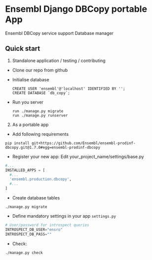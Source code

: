 Ensembl Django DBCopy portable App
==================================

Ensembl DBCopy service support Database manager

Quick start
-----------

1. Standalone application / testing / contributing

- Clone our repo from github
- Initialise database

   ```mysql
   CREATE USER 'ensembl'@'localhost' IDENTIFIED BY '';
   CREATE DATABASE `db_copy`;
   ```

- Run you server

   ```shell
   run ./manage.py migrate
   run ./manage.py runserver
   ```


2. As a portable app
 
- Add following requirements

```shell
pip install git+https://github.com/Ensembl/ensembl-prodinf-dbcopy.git@1.7.0#egg=ensembl-prodinf-dbcopy
```

- Register your new app: Edit  your_project_name/settings/base.py
     
```python
#... 
INSTALLED_APPS = [
  #...
  'ensembl.production.dbcopy',
  #...
]
```

- Create database tables

```shell
./manage.py migrate
```

- Define mandatory settings in your app `settings.py` 

```python
# User/password for introspect queries
INTROSPECT_DB_USER="ensro"
INTROSPECT_DB_PASS=""
```

- Check: 

```shell 
./manage.py check 
```   
 
